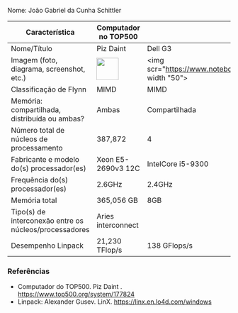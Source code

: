 Nome: João Gabriel da Cunha Schittler

| Característica                                            | Computador no TOP500  | Meu computador  |
| --------------------------------------------------------- | --------------------- | --------------- |
| Nome/Título                                               |     Piz Daint         |    Dell G3      |
| Imagem (foto, diagrama, screenshot, etc.)                 |<img src="https://www.cscs.ch/fileadmin/_processed_/3/f/csm_Piz_Daint_sinistra_persona_3_d62b411fcc.jpg" width="50">|<img scr="https://www.notebookcheck.net/fileadmin/Notebooks/Dell/G3_17_3779/Dell_G3_4.jpg" width "50">|
| Classificação de Flynn                                    |         MIMD          |    MIMD         |
| Memória: compartilhada, distribuída ou ambas?             |         Ambas         |  Compartilhada  |
| Número total de núcleos de processamento                  |        387,872        |       4         |
| Fabricante e modelo do(s) processador(es)                 |   Xeon E5-2690v3 12C  |IntelCore i5-9300|
| Frequência do(s) processador(es)                          |         2.6GHz        |      2.4GHz     |
| Memória total                                             |       365,056 GB      |       8GB       |
| Tipo(s) de interconexão entre os núcleos/processadores    |   Aries interconnect  |                 |
| Desempenho Linpack                                        |     21,230 TFlop/s    |   138 GFlops/s  |


### Referências
- Computador do TOP500. Piz Daint . https://www.top500.org/system/177824
- Linpack: Alexander Gusev. LinX. https://linx.en.lo4d.com/windows
